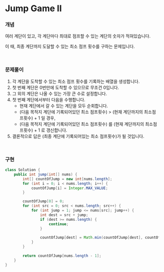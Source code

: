# Jump Game II

### 개념

여러 계단이 있고, 각 계단마다 최대로 점프할 수 있는 계단의 숫자가 적혀있습니다.

이 때, 최종 계단까지 도달할 수 있는 최소 점프 횟수를 구하는 문제입니다.

<br>

### 문제풀이

1. 각 계단을 도착할 수 있는 최소 점프 횟수를 기록하는 배열을 생성합니다.
2. 첫 번째 계단은 0번만에 도착할 수 있으므로 무조건 0입니다.
3. 그 외의 계단은 나올 수 있는 가장 큰 수로 설정합니다.
4. 첫 번째 계단에서부터 다음을 수행합니다.
   - 현재 계단에서 갈 수 있는 계단을 모두 순회합니다.
   - (다음 목적지 계단에 기록되어있던 최소 점프횟수) > (현재 계단까지의 최소점프횟수) + 1 일 경우, 
   - (다음 목적지 계단에 기록되어있던 최소 점프횟수) 를 (현재 계단까지의 최소점프횟수) + 1 로 갱신합니다.
5. 결론적으로 답은 (최종 계단에 기록되어있는 최소 점프횟수)가 될 것입니다.

<br>

### 구현

```java
class Solution {
    public int jump(int[] nums) {
        int[] countOfJump = new int[nums.length];
        for (int i = 0; i < nums.length; i++) {
            countOfJump[i] = Integer.MAX_VALUE;
        }

        countOfJump[0] = 0;
        for (int src = 0; src < nums.length; src++) {
            for (int jump = 1; jump <= nums[src]; jump++) {
                int dest = src + jump;
                if (dest >= nums.length) {
                    continue;
                }
                
                countOfJump[dest] = Math.min(countOfJump[dest], countOfJump[src] + 1);
            }
        }
        
        return countOfJump[nums.length - 1];
    }
}
```

